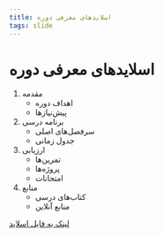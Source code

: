 ```yaml
---
title: اسلایدهای معرفی دوره
tags: slide
---
```


# اسلایدهای معرفی دوره

1. مقدمه
   - اهداف دوره
   - پیش‌نیازها
2. برنامه درسی
   - سرفصل‌های اصلی
   - جدول زمانی
3. ارزیابی
   - تمرین‌ها
   - پروژه‌ها
   - امتحانات
4. منابع
   - کتاب‌های درسی
   - منابع آنلاین

[لینک به فایل اسلاید](https://example.com/intro-slides.pdf)